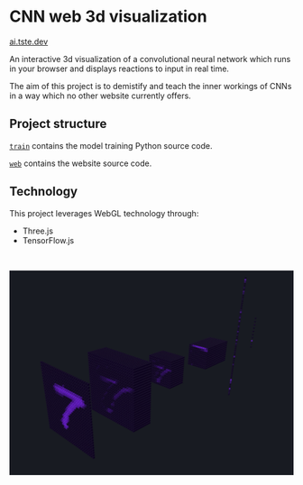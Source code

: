 # CNN web 3d visualization

[ai.tste.dev](https://ai.tste.dev)

An interactive 3d visualization of a convolutional neural network which runs in your browser and displays reactions to input in real time.

The aim of this project is to demistify and teach the inner workings of CNNs in a way which no other website currently offers.

## Project structure

[`train`](train/) contains the model training Python source code.

[`web`](web/) contains the website source code.

## Technology

This project leverages WebGL technology through:

-   Three.js
-   TensorFlow.js

</br>

[![Website preview](preview.png)](https://ai.tste.dev)
